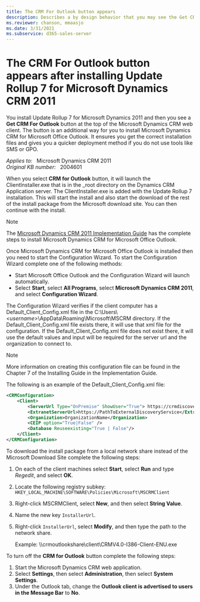 ```yaml
---
title: The CRM For Outlook button appears
description: Describes a by design behavior that you may see the Get CRM For Outlook button at the top of the Microsoft Dynamics CRM web client after installing Update Rollup 7 for Microsoft Dynamics CRM 2011.
ms.reviewer: chanson, mmaasjo
ms.date: 3/31/2021
ms.subservice: d365-sales-server
---
```

# The CRM For Outlook button appears after installing Update Rollup 7 for Microsoft Dynamics CRM 2011

You install Update Rollup 7 for Microsoft Dynamics 2011 and then you see a **Get CRM For Outlook** button at the top of the Microsoft Dynamics CRM web client. The button is an additional way for you to install Microsoft Dynamics CRM for Microsoft Office Outlook. It ensures you get the correct installation files and gives you a quicker deployment method if you do not use tools like SMS or GPO.

_Applies to:_ &nbsp; Microsoft Dynamics CRM 2011  
_Original KB number:_ &nbsp; 2004601

When you select **CRM for Outlook** button, it will launch the ClientInstaller.exe that is in the _root directory on the Dynamics CRM Application server. The ClientInstaller.exe is added with the Update Rollup 7 installation. This will start the install and also start the download of the rest of the install package from the Microsoft download site. You can then continue with the install.

> [!NOTE]
> The [Microsoft Dynamics CRM 2011 Implementation Guide](https://www.microsoft.com/download/details.aspx?id=3621) has the complete steps to install Microsoft Dynamics CRM for Microsoft Office Outlook.

Once Microsoft Dynamics CRM for Microsoft Office Outlook is installed then you need to start the Configuration Wizard. To start the Configuration Wizard complete one of the following methods:

- Start Microsoft Office Outlook and the Configuration Wizard will launch automatically.
- Select **Start**, select **All Programs**, select **Microsoft Dynamics CRM 2011**, and select **Configuration Wizard**.

The Configuration Wizard verifies if the client computer has a Default_Client_Config.xml file in the C:\Users\\*\<username>*\AppData\Roaming\Microsoft\MSCRM directory. If the Default_Client_Config.xml file exists there, it will use that xml file for the configuration. If the Default_Client_Config.xml file does not exist there, it will use the default values and input will be required for the server url and the organization to connect to.

> [!NOTE]
> More information on creating this configuration file can be found in the Chapter 7 of the Installing Guide in the Implementation Guide.

The following is an example of the Default_Client_Config.xml file:

```xml
<CRMConfiguration>
    <Client>
        <ServerUrl Type="OnPremise" ShowUser="True"> https://crmdiscoveryservice/MSCRMServices</ServerUrl>
        <ExtranetServerUrl>https://PathToExternalDiscoveryService</ExtranetServerUrl>
        <Organization>OrganizationName</Organization>
        <CEIP option="True|False" />
        <Database Reuseexisting="True | False"/> 
    </Client>
</CRMConfiguration>
```

To download the install package from a local network share instead of the Microsoft Download Site complete the following steps:

1. On each of the client machines select **Start**, select **Run** and type *Regedit*, and select **OK**.
2. Locate the following registry subkey:
   `HKEY_LOCAL_MACHINE\SOFTWARE\Policies\Microsoft\MSCRMClient`
3. Right-click MSCRMClient, select **New**, and then select **String Value**.
4. Name the new key `InstallerUrl`.
5. Right-click `InstallerUrl`, select **Modify**, and then type the path to the network share.

   Example: \\\\crmoutlookshare\\client\\CRMV4.0-I386-Client-ENU.exe

To turn off the **CRM for Outlook** button complete the following steps:

1. Start the Microsoft Dynamics CRM web application.
2. Select **Settings**, then select **Administration**, then select **System Settings**.
3. Under the Outlook tab, change the **Outlook client is advertised to users in the Message Bar** to **No**.
